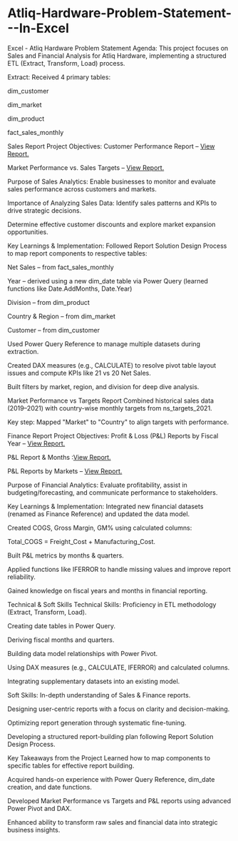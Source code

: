 # Atliq-Hardware-Problem-Statement---In-Excel
Excel - Atliq Hardware Problem Statement
Agenda:
This project focuses on Sales and Financial Analysis for Atliq Hardware, implementing a structured ETL (Extract, Transform, Load) process.

Extract: Received 4 primary tables:

dim_customer

dim_market

dim_product

fact_sales_monthly

Sales Report
Project Objectives:
Customer Performance Report – [View Report.](https://github.com/bb1608/Atliq-Hardware-Problem-Statement---In-Excel/blob/main/Customer%20Performance%20Report.pdf)

Market Performance vs. Sales Targets – [View Report.](https://github.com/bb1608/Atliq-Hardware-Problem-Statement---In-Excel/blob/main/Markel%20Performance%20vs%20Target%20report.pdf)

Purpose of Sales Analytics:
Enable businesses to monitor and evaluate sales performance across customers and markets.

Importance of Analyzing Sales Data:
Identify sales patterns and KPIs to drive strategic decisions.

Determine effective customer discounts and explore market expansion opportunities.

Key Learnings & Implementation:
Followed Report Solution Design Process to map report components to respective tables:

Net Sales – from fact_sales_monthly

Year – derived using a new dim_date table via Power Query (learned functions like Date.AddMonths, Date.Year)

Division – from dim_product

Country & Region – from dim_market

Customer – from dim_customer

Used Power Query Reference to manage multiple datasets during extraction.

Created DAX measures (e.g., CALCULATE) to resolve pivot table layout issues and compute KPIs like 21 vs 20 Net Sales.

Built filters by market, region, and division for deep dive analysis.

Market Performance vs Targets Report
Combined historical sales data (2019–2021) with country-wise monthly targets from ns_targets_2021.

Key step: Mapped "Market" to "Country" to align targets with performance.

Finance Report
Project Objectives:
Profit & Loss (P&L) Reports by Fiscal Year – [View Report.](https://github.com/bb1608/Atliq-Hardware-Problem-Statement---In-Excel/blob/main/Profit%20%26%20Loss%20Statement%20by%20Fiscal%20Year.pdf)

P&L Report & Months :[View Report.](https://github.com/bb1608/Atliq-Hardware-Problem-Statement---In-Excel/blob/main/Profit%20%26%20Loss%20Statement%20by%20Month.pdf)

P&L Reports by Markets – [View Report.](https://github.com/bb1608/Atliq-Hardware-Problem-Statement---In-Excel/blob/main/Profit%20%26%20Loss%20Statement%20by%20Market.pdf)

Purpose of Financial Analytics:
Evaluate profitability, assist in budgeting/forecasting, and communicate performance to stakeholders.

Key Learnings & Implementation:
Integrated new financial datasets (renamed as Finance Reference) and updated the data model.

Created COGS, Gross Margin, GM% using calculated columns:

Total_COGS = Freight_Cost + Manufacturing_Cost.

Built P&L metrics by months & quarters.

Applied functions like IFERROR to handle missing values and improve report reliability.

Gained knowledge on fiscal years and months in financial reporting.

Technical & Soft Skills
Technical Skills:
Proficiency in ETL methodology (Extract, Transform, Load).

Creating date tables in Power Query.

Deriving fiscal months and quarters.

Building data model relationships with Power Pivot.

Using DAX measures (e.g., CALCULATE, IFERROR) and calculated columns.

Integrating supplementary datasets into an existing model.

Soft Skills:
In-depth understanding of Sales & Finance reports.

Designing user-centric reports with a focus on clarity and decision-making.

Optimizing report generation through systematic fine-tuning.

Developing a structured report-building plan following Report Solution Design Process.

Key Takeaways from the Project
Learned how to map components to specific tables for effective report building.

Acquired hands-on experience with Power Query Reference, dim_date creation, and date functions.

Developed Market Performance vs Targets and P&L reports using advanced Power Pivot and DAX.

Enhanced ability to transform raw sales and financial data into strategic business insights.
